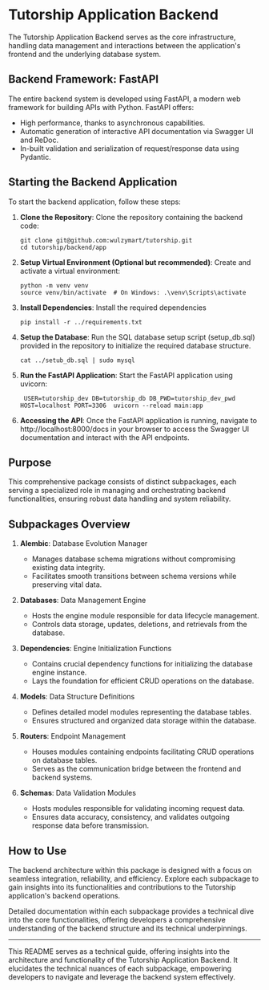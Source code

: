 # Tutorship Application Backend

The Tutorship Application Backend serves as the core infrastructure, handling data management and interactions between the application's frontend and the underlying database system.

## Backend Framework: FastAPI

The entire backend system is developed using FastAPI, a modern web framework for building APIs with Python. FastAPI offers:
- High performance, thanks to asynchronous capabilities.
- Automatic generation of interactive API documentation via Swagger UI and ReDoc.
- In-built validation and serialization of request/response data using Pydantic.

## Starting the Backend Application

To start the backend application, follow these steps:

1. **Clone the Repository**: Clone the repository containing the backend code:
   ```
   git clone git@github.com:wulzymart/tutorship.git
   cd tutorship/backend/app
   ```
2. **Setup Virtual Environment (Optional but recommended)**: Create and activate a virtual environment:
   ```
   python -m venv venv
   source venv/bin/activate  # On Windows: .\venv\Scripts\activate
   ```
3. **Install Dependencies**: Install the required dependencies
   ```
   pip install -r ../requirements.txt
   ```
4. **Setup the Database**: Run the SQL database setup script (setup_db.sql) provided in the repository to initialize the required database structure.
   ```
   cat ../setub_db.sql | sudo mysql
   ```
5. **Run the FastAPI Application**: Start the FastAPI application using uvicorn:
   ```
    USER=tutorship_dev DB=tutorship_db DB_PWD=tutorship_dev_pwd HOST=localhost PORT=3306  uvicorn --reload main:app
   ```
6. **Accessing the API**: Once the FastAPI application is running, navigate to http://localhost:8000/docs in your browser to access the Swagger UI documentation and interact with the API endpoints.

## Purpose

This comprehensive package consists of distinct subpackages, each serving a specialized role in managing and orchestrating backend functionalities, ensuring robust data handling and system reliability.

## Subpackages Overview

1. **Alembic**: Database Evolution Manager
    - Manages database schema migrations without compromising existing data integrity.
    - Facilitates smooth transitions between schema versions while preserving vital data.

2. **Databases**: Data Management Engine
    - Hosts the engine module responsible for data lifecycle management.
    - Controls data storage, updates, deletions, and retrievals from the database.

3. **Dependencies**: Engine Initialization Functions
    - Contains crucial dependency functions for initializing the database engine instance.
    - Lays the foundation for efficient CRUD operations on the database.

4. **Models**: Data Structure Definitions
    - Defines detailed model modules representing the database tables.
    - Ensures structured and organized data storage within the database.

5. **Routers**: Endpoint Management
    - Houses modules containing endpoints facilitating CRUD operations on database tables.
    - Serves as the communication bridge between the frontend and backend systems.

6. **Schemas**: Data Validation Modules
    - Hosts modules responsible for validating incoming request data.
    - Ensures data accuracy, consistency, and validates outgoing response data before transmission.

## How to Use

The backend architecture within this package is designed with a focus on seamless integration, reliability, and efficiency. Explore each subpackage to gain insights into its functionalities and contributions to the Tutorship application's backend operations.

Detailed documentation within each subpackage provides a technical dive into the core functionalities, offering developers a comprehensive understanding of the backend structure and its technical underpinnings.

---

This README serves as a technical guide, offering insights into the architecture and functionality of the Tutorship Application Backend. It elucidates the technical nuances of each subpackage, empowering developers to navigate and leverage the backend system effectively.
